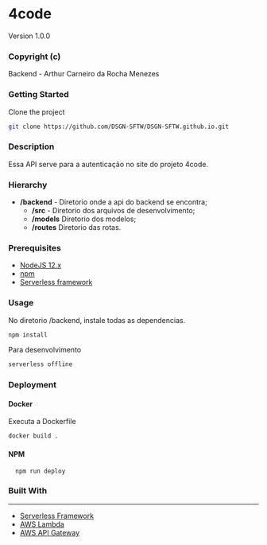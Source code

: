 # 4code

Version 1.0.0

### Copyright (c)

Backend - Arthur Carneiro da Rocha Menezes

### Getting Started

Clone the project

```bash
git clone https://github.com/DSGN-SFTW/DSGN-SFTW.github.io.git
```

### Description

Essa API serve para a autenticação no site do projeto 4code.

### Hierarchy

- **/backend** - Diretorio onde a api do backend se encontra;
  - **/src** - Diretorio dos arquivos de desenvolvimento;
  - **/models** Diretorio dos modelos;
  - **/routes** Diretorio das rotas.

### Prerequisites

- [NodeJS 12.x](https://nodejs.org/download/release/v12.16.1/)
- [npm](https://www.npmjs.com)
- [Serverless framework](https://serverless.com)

### Usage

No diretorio /backend, instale todas as dependencias.

```bash
npm install
```

Para desenvolvimento

```bash
serverless offline
```

### Deployment

#### Docker

Executa a Dockerfile

```bash
docker build .
```

#### NPM

```
  npm run deploy
```

### Built With

---

- [Serverless Framework](https://serverless.com)
- [AWS Lambda](aws.amazon.com/lambda/)
- [AWS API Gateway](aws.amazon.com/api-gateway/)
